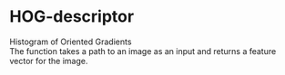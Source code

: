 # HOG-descriptor
Histogram of Oriented Gradients <br/>
The function takes a path to an image as an input and returns a feature vector for the image.

